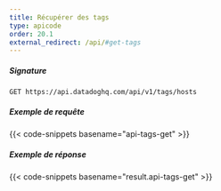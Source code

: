 ```yaml
---
title: Récupérer des tags
type: apicode
order: 20.1
external_redirect: /api/#get-tags
---
```


##### Signature
`GET https://api.datadoghq.com/api/v1/tags/hosts`
##### Exemple de requête
{{< code-snippets basename="api-tags-get" >}}
##### Exemple de réponse
{{< code-snippets basename="result.api-tags-get" >}}

